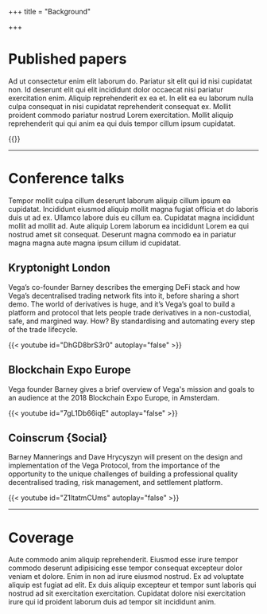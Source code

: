 +++
title = "Background"

+++
# Published papers
Ad ut consectetur enim elit laborum do. Pariatur sit elit qui id nisi cupidatat non. Id deserunt elit qui elit incididunt dolor occaecat nisi pariatur exercitation enim. Aliquip reprehenderit ex ea et. In elit ea eu laborum nulla culpa consequat in nisi cupidatat reprehenderit consequat ex. Mollit proident commodo pariatur nostrud Lorem exercitation. Mollit aliquip reprehenderit qui qui anim ea qui duis tempor cillum ipsum cupidatat.

{{<papers>}}

---

# Conference talks
Tempor mollit culpa cillum deserunt laborum aliquip cillum ipsum ea cupidatat. Incididunt eiusmod aliquip mollit magna fugiat officia et do laboris duis ut ad ex. Ullamco labore duis eu cillum ea. Cupidatat magna incididunt mollit ad mollit ad. Aute aliquip Lorem laborum ea incididunt Lorem ea qui nostrud amet sit consequat. Deserunt magna commodo ea in pariatur magna magna aute magna ipsum cillum id cupidatat.

## Kryptonight London
Vega’s co-founder Barney describes the emerging DeFi stack and how Vega’s decentralised trading network fits into it, before sharing a short demo. The world of derivatives is huge, and it’s Vega’s goal to build a platform and protocol that lets people trade derivatives in a non-custodial, safe, and margined way. How? By standardising and automating every step of the trade lifecycle. 

{{< youtube id="DhGD8brS3r0" autoplay="false" >}}


## Blockchain Expo Europe 
Vega founder Barney gives a brief overview of Vega's mission and goals to an audience at the 2018 Blockchain Expo Europe, in Amsterdam.

{{< youtube id="7gL1Db66iqE" autoplay="false" >}}

## Coinscrum {Social}
Barney Mannerings and Dave Hrycyszyn will present on the design and implementation of the Vega Protocol, from the importance of the opportunity to the unique challenges of building a professional quality decentralised trading, risk management, and settlement platform.

{{< youtube id="Z1ltatmCUms" autoplay="false" >}}

---

# Coverage

Aute commodo anim aliquip reprehenderit. Eiusmod esse irure tempor commodo deserunt adipisicing esse tempor consequat excepteur dolor veniam et dolore. Enim in non ad irure eiusmod nostrud. Ex ad voluptate aliquip est fugiat ad elit. Ex duis aliquip excepteur et tempor sunt laboris qui nostrud ad sit exercitation exercitation. Cupidatat dolore nisi exercitation irure qui id proident laborum duis ad tempor sit incididunt anim.